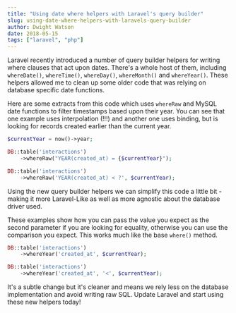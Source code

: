 ```yaml
---
title: "Using date where helpers with Laravel's query builder"
slug: using-date-where-helpers-with-laravels-query-builder
author: Dwight Watson
date: 2018-05-15
tags: ["laravel", "php"]
---
```


Laravel recently introduced a number of query builder helpers for writing where clauses that act upon dates. There's a whole host of them, including `whereDate()`, `whereTime()`, `whereDay()`, `whereMonth()` and `whereYear()`. These helpers allowed me to clean up some older code that was relying on database specific date functions.

Here are some extracts from this code which uses `whereRaw` and MySQL date functions to filter timestamps based upon their year. You can see that one example uses interpolation (!!!) and another one uses binding, but is looking for records created earlier than the current year.

```php
$currentYear = now()->year;

DB::table('interactions')
    ->whereRaw("YEAR(created_at) = {$currentYear}");

DB::table('interactions')
    ->whereRaw('YEAR(created_at) < ?', $currentYear);
```

Using the new query builder helpers we can simplify this code a little bit - making it more Laravel-Like as well as more agnostic about the database driver used.

These examples show how you can pass the value you expect as the second parameter if you are looking for equality, otherwise you can use the comparison you expect. This works much like the base `where()` method.

```php
DB::table('interactions')
    ->whereYear('created_at', $currentYear);

DB::table('interactions')
    ->whereYear('created_at', '<', $currentYear);
```

It's a subtle change but it's cleaner and means we rely less on the database implementation and avoid writing raw SQL. Update Laravel and start using these new helpers today!
